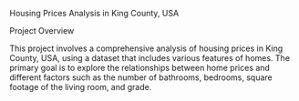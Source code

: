 Housing Prices Analysis in King County, USA

Project Overview

This project involves a comprehensive analysis of housing prices in King County, USA, using a dataset that includes various features of homes. The primary goal is to explore the relationships between home prices and different factors such as the number of bathrooms, bedrooms, square footage of the living room, and grade.
